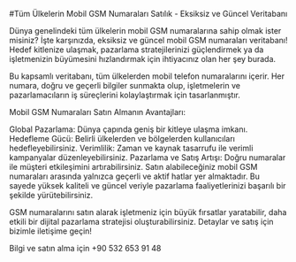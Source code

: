 #Tüm Ülkelerin Mobil GSM Numaraları Satılık - Eksiksiz ve Güncel Veritabanı

Dünya genelindeki tüm ülkelerin mobil GSM numaralarına sahip olmak ister misiniz? İşte karşınızda, eksiksiz ve güncel mobil GSM numaraları veritabanı! Hedef kitlenize ulaşmak, pazarlama stratejilerinizi güçlendirmek ya da işletmenizin büyümesini hızlandırmak için ihtiyacınız olan her şey burada.

Bu kapsamlı veritabanı, tüm ülkelerden mobil telefon numaralarını içerir. Her numara, doğru ve geçerli bilgiler sunmakta olup, işletmelerin ve pazarlamacıların iş süreçlerini kolaylaştırmak için tasarlanmıştır.

Mobil GSM Numaraları Satın Almanın Avantajları:

Global Pazarlama: Dünya çapında geniş bir kitleye ulaşma imkanı.
Hedefleme Gücü: Belirli ülkelerden ve bölgelerden kullanıcıları hedefleyebilirsiniz.
Verimlilik: Zaman ve kaynak tasarrufu ile verimli kampanyalar düzenleyebilirsiniz.
Pazarlama ve Satış Artışı: Doğru numaralar ile müşteri etkileşimini artırabilirsiniz.
Satın alabileceğiniz mobil GSM numaraları arasında yalnızca geçerli ve aktif hatlar yer almaktadır. Bu sayede yüksek kaliteli ve güncel veriyle pazarlama faaliyetlerinizi başarılı bir şekilde yürütebilirsiniz.

GSM numaralarını satın alarak işletmeniz için büyük fırsatlar yaratabilir, daha etkili bir dijital pazarlama stratejisi oluşturabilirsiniz. Detaylar ve satış için bizimle iletişime geçin!

Bilgi ve satın alma için +90 532 653 91 48
